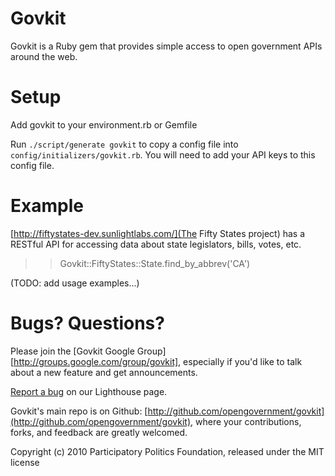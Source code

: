 Govkit
======

Govkit is a Ruby gem that provides simple access to open government APIs around the web.

Setup
=====

Add govkit to your environment.rb or Gemfile

Run <code>./script/generate govkit</code> to copy a config file into <code>config/initializers/govkit.rb</code>. You will need to add your API keys to this config file.

Example
=======

[http://fiftystates-dev.sunlightlabs.com/](The Fifty States project) has a RESTful API for accessing data about state legislators, bills, votes, etc.

  >> Govkit::FiftyStates::State.find_by_abbrev('CA')

(TODO: add usage examples...)

Bugs? Questions?
================

Please join the [Govkit Google Group][http://groups.google.com/group/govkit], especially if you'd like to talk about a new feature and get announcements.

[Report a bug](https://participatorypolitics.lighthouseapp.com/projects/51485-govkit) on our Lighthouse page.

Govkit's main repo is on Github: [http://github.com/opengovernment/govkit](http://github.com/opengovernment/govkit), where your contributions, forks, and feedback are greatly welcomed.

Copyright (c) 2010 Participatory Politics Foundation, released under the MIT license
